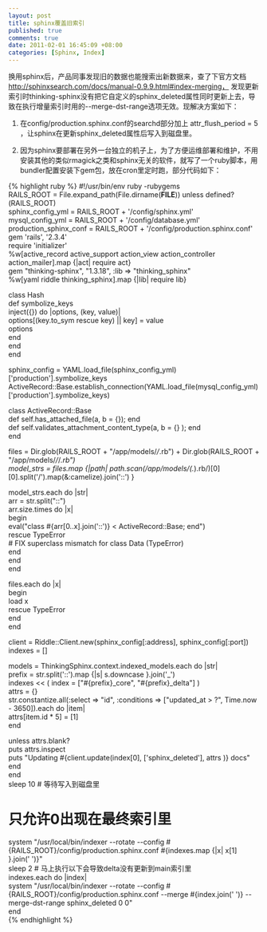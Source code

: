 ```yaml
---
layout: post
title: sphinx覆盖旧索引
published: true
comments: true
date: 2011-02-01 16:45:09 +08:00
categories: [Sphinx, Index]
---
```


换用sphinx后，产品同事发现旧的数据也能搜索出新数据来，查了下官方文档 http://sphinxsearch.com/docs/manual-0.9.9.html#index-merging， 发现更新索引时thinking-sphinx没有把它自定义的sphinx_deleted属性同时更新上去，导致在执行增量索引时用的--merge-dst-range选项无效。现解决方案如下： 

1. 在config/production.sphinx.conf的searchd部分加上 attr_flush_period = 5 ，让sphinx在更新sphinx_deleted属性后写入到磁盘里。 

2. 因为sphinx要部署在另外一台独立的机子上，为了方便运维部署和维护，不用安装其他的类似rmagick之类和sphinx无关的软件，就写了一个ruby脚本，用bundler配置安装下gem包，放在cron里定时跑，部分代码如下： 


{% highlight ruby %}
#!/usr/bin/env ruby -rubygems  
RAILS_ROOT = File.expand_path(File.dirname(__FILE__)) unless defined?(RAILS_ROOT)  
sphinx_config_yml = RAILS_ROOT + '/config/sphinx.yml'  
mysql_config_yml = RAILS_ROOT + '/config/database.yml'  
production_sphinx_conf = RAILS_ROOT + '/config/production.sphinx.conf'  
gem 'rails', '2.3.4'  
require 'initializer'  
%w[active_record active_support action_view action_controller action_mailer].map {|act| require act}  
gem "thinking-sphinx", "1.3.18", :lib => "thinking_sphinx"  
%w[yaml riddle thinking_sphinx].map {|lib| require lib}  
  
class Hash  
  def symbolize_keys  
    inject({}) do |options, (key, value)|  
      options[(key.to_sym rescue key) || key] = value  
      options  
    end  
  end  
end  
  
sphinx_config = YAML.load_file(sphinx_config_yml)['production'].symbolize_keys  
ActiveRecord::Base.establish_connection(YAML.load_file(mysql_config_yml)['production'].symbolize_keys)  
  
class ActiveRecord::Base  
  def self.has_attached_file(a, b = {}); end  
  def self.validates_attachment_content_type(a, b = {} ); end  
end  
  
files = Dir.glob(RAILS_ROOT + "/app/models/*/*.rb") + Dir.glob(RAILS_ROOT + "/app/models/*/*/*.rb")  
model_strs = files.map {|path| path.scan(/app\/models\/(.*)\.rb/)[0][0].split('/').map(&:camelize).join('::') }  
  
model_strs.each do |str|  
  arr = str.split("::")  
  arr.size.times do |x|  
    begin  
      eval("class #{arr[0..x].join('::')} < ActiveRecord::Base; end")  
    rescue TypeError  
      # FIX superclass mismatch for class Data (TypeError)  
    end  
  end  
end  
  
files.each do |x|  
  begin  
    load x  
  rescue TypeError  
  end  
end  
  
  
client = Riddle::Client.new(sphinx_config[:address], sphinx_config[:port])  
indexes = []  
  
models = ThinkingSphinx.context.indexed_models.each do |str|  
  prefix = str.split('::').map {|s| s.downcase }.join('_')  
  indexes << ( index = ["#{prefix}_core", "#{prefix}_delta"] )  
  attrs = {}  
  str.constantize.all(:select => "id", :conditions => ["updated_at > ?", Time.now - 3650]).each do |item|  
    attrs[item.id * 5] = [1]  
  end  
  
  unless attrs.blank?  
    puts attrs.inspect  
    puts "Updating #{client.update(index[0], ['sphinx_deleted'], attrs )} docs"  
  end  
end  
sleep 10 # 等待写入到磁盘里  
  
# 只允许0出现在最终索引里  
system "/usr/local/bin/indexer --rotate --config #{RAILS_ROOT}/config/production.sphinx.conf #{indexes.map {|x| x[1] }.join(' ')}"  
sleep 2 # 马上执行以下会导致delta没有更新到main索引里  
indexes.each do |index|  
  system "/usr/local/bin/indexer --rotate --config #{RAILS_ROOT}/config/production.sphinx.conf --merge #{index.join(' ')} --merge-dst-range sphinx_deleted 0 0"  
end  
{% endhighlight %}
